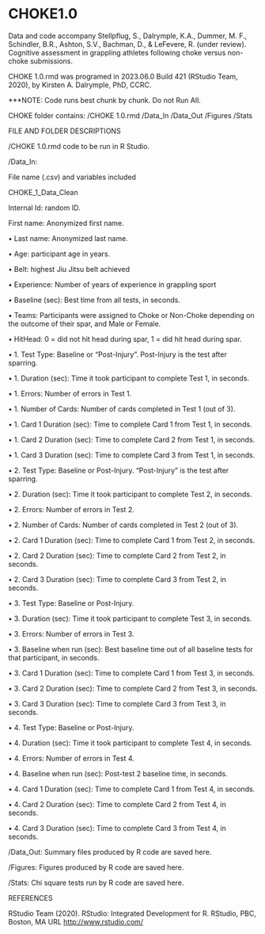 # CHOKE1.0

Data and code accompany Stellpflug, S., Dalrymple, K.A., Dummer, M. F., Schindler, B.R., Ashton, S.V., Bachman, D., & LeFevere, R. (under review). Cognitive assessment in grappling athletes following choke versus non-choke submissions.

CHOKE 1.0.rmd was programed in 2023.06.0 Build 421 (RStudio Team, 2020), by Kirsten A. Dalrymple, PhD, CCRC.

***NOTE: Code runs best chunk by chunk. Do not Run All.

CHOKE folder contains: 
 /CHOKE 1.0.rmd
 /Data_In
 /Data_Out
 /Figures
 /Stats


FILE AND FOLDER DESCRIPTIONS

/CHOKE 1.0.rmd code to be run in R Studio.


/Data_In:

File name (.csv)	and variables included

CHOKE_1_Data_Clean	

 Internal Id: random ID.

First name: Anonymized first name.

•	Last name: Anonymized last name.

•	Age: participant age in years.

•	Belt: highest Jiu Jitsu belt achieved

•	Experience: Number of years of experience in grappling sport

•	Baseline (sec): Best time from all tests, in seconds.

•	Teams: Participants were assigned to Choke or Non-Choke depending on the outcome of their spar, and Male or Female.

•	HitHead: 0 = did not hit head during spar, 1 = did hit head during spar.

•	1. Test Type: Baseline or “Post-Injury”. Post-Injury is the test after sparring.  

•	1. Duration (sec): Time it took participant to complete Test 1, in seconds.

•	1. Errors: Number of errors in Test 1.

•	1. Number of Cards: Number of cards completed in Test 1 (out of 3).


•	1. Card 1 Duration (sec): Time to complete Card 1 from Test 1, in seconds.

•	1. Card 2 Duration (sec): Time to complete Card 2 from Test 1, in seconds.

•	1. Card 3 Duration (sec): Time to complete Card 3 from Test 1, in seconds.

•	2. Test Type: Baseline or Post-Injury. “Post-Injury” is the test after sparring.  

•	2. Duration (sec): Time it took participant to complete Test 2, in seconds.


•	2. Errors: Number of errors in Test 2.

•	2. Number of Cards: Number of cards completed in Test 2 (out of 3).

•	2. Card 1 Duration (sec): Time to complete Card 1 from Test 2, in seconds.

•	2. Card 2 Duration (sec): Time to complete Card 2 from Test 2, in seconds.

•	2. Card 3 Duration (sec): Time to complete Card 3 from Test 2, in seconds.

•	3. Test Type: Baseline or Post-Injury.  

•	3. Duration (sec): Time it took participant to complete Test 3, in seconds.

•	3. Errors: Number of errors in Test 3.

•	3. Baseline when run (sec): Best baseline time out of all baseline tests for that participant, in seconds. 

•	3. Card 1 Duration (sec): Time to complete Card 1 from Test 3, in seconds.

•	3. Card 2 Duration (sec): Time to complete Card 2 from Test 3, in seconds.

•	3. Card 3 Duration (sec): Time to complete Card 3 from Test 3, in seconds.

•	4. Test Type: Baseline or Post-Injury. 

•	4. Duration (sec): Time it took participant to complete Test 4, in seconds.

•	4. Errors: Number of errors in Test 4.

•	4. Baseline when run (sec): Post-test 2 baseline time, in seconds.

•	4. Card 1 Duration (sec): Time to complete Card 1 from Test 4, in seconds.

•	4. Card 2 Duration (sec): Time to complete Card 2 from Test 4, in seconds.

•	4. Card 3 Duration (sec): Time to complete Card 3 from Test 4, in seconds.



/Data_Out: Summary files produced by R code are saved here.



/Figures: Figures produced by R code are saved here.



/Stats: Chi square tests run by R code are saved here.



REFERENCES

RStudio Team (2020). RStudio: Integrated Development for R. RStudio, PBC, Boston, MA URL http://www.rstudio.com/
